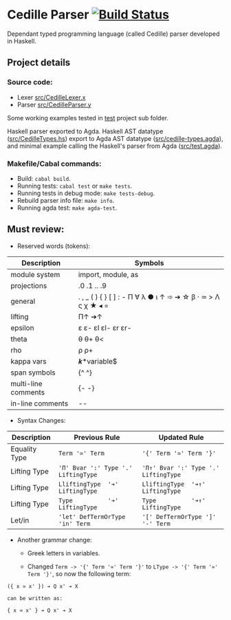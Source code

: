 # Cedille Parser [![Build Status](https://travis-ci.org/ernius/cedilleparser.svg?branch=master)](https://travis-ci.org/ernius/cedilleparser)

Dependant typed programming language (called Cedille) parser developed in Haskell.

## Project details

### Source code:
 * Lexer  [src/CedilleLexer.x](src/CedilleLexer.x)
 * Parser [src/CedilleParser.y](src/CedilleParser.y)

Some working examples tested in [test](test) project sub folder.

Haskell parser exported to Agda. Haskell AST datatype ([src/CedilleTypes.hs](src/CedilleTypes.agda)) export to Agda AST datatype ([src/cedille-types.agda](src/cedille-types.agda)), and minimal example calling the Haskell's parser from Agda ([src/test.agda](src/test.agda)).

### Makefile/Cabal commands:
 * Build: `cabal build`.
 * Running tests: `cabal test` or `make tests`.
 * Running tests in debug mode: `make tests-debug`.
 * Rebuild parser info file: `make info`.
 * Running agda test: `make agda-test`.

## Must review:

* Reserved words (tokens): 

Description	          | Symbols
----------------------|----------
module system         | import, module, as
projections           | .0 .1 .. .9
general               | . , _ ( ) { } [ ] : - Π ∀ λ ● ι ↑ ➾ ➔ ☆ β · ≃ > Λ ς χ ★ ◂ =
lifting               | Π↑ ➔↑
epsilon               | ε ε- εl εl- εr εr-
theta                 | θ θ+ θ<
rho                   | ρ ρ+
kappa vars            | 𝒌*variable$
span symbols          | {^ ^}
multi-line comments   | {- -}
in-line comments      | --

   
* Syntax Changes: 



Description     | Previous Rule                                            | Updated Rule
----------------|----------------------------------------------------------|----------------
Equality Type   | `Term '≃' Term`                                        | `'{' Term '≃' Term '}'`
Lifting Type    | `'Π' Bvar ':' Type '.' LiftingType`                 | `'Π↑' Bvar ':' Type '.' LiftingType`
Lifting Type    | `LliftingType  '➔' LiftingType`                      | `LliftingType  '➔↑' LiftingType`
Lifting Type    | `Type          '➔' LiftingType`                      | `Type          '➔↑' LiftingType`
Let/in          | `'let' DefTermOrType 'in' Term`                      | `'[' DefTermOrType ']' '-' Term`


* Another grammar change:

	* Greek letters in variables.

	* Changed `Term -> '{' Term '≃' Term '}'` to `LType -> '{' Term '≃' Term '}'`, so now the following term:
```
({ x ≃ x' }) ➔ Q x' ➔ X
```
	can be written as:

```
{ x ≃ x' } ➔ Q x' ➔ X
```
